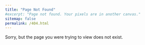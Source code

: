 ```yaml
---
title: "Page Not Found"
#excerpt: "Page not found. Your pixels are in another canvas."
sitemap: false
permalink: /404.html
---
```


Sorry, but the page you were trying to view does not exist.

<!-- <script type="text/javascript">
  var GOOG_FIXURL_LANG = 'en';
  var GOOG_FIXURL_SITE = '{{ site.url }}'
</script>
<script type="text/javascript"
  src="//linkhelp.clients.google.com/tbproxy/lh/wm/fixurl.js">
</script>
 -->